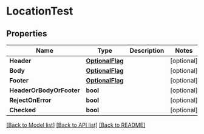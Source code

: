 # LocationTest

## Properties

Name | Type | Description | Notes
------------ | ------------- | ------------- | -------------
**Header** | [**OptionalFlag**](optional_flag.md) |  | [optional] 
**Body** | [**OptionalFlag**](optional_flag.md) |  | [optional] 
**Footer** | [**OptionalFlag**](optional_flag.md) |  | [optional] 
**HeaderOrBodyOrFooter** | **bool** |  | [optional] 
**RejectOnError** | **bool** |  | [optional] 
**Checked** | **bool** |  | [optional] 

[[Back to Model list]](../README.md#documentation-for-models) [[Back to API list]](../README.md#documentation-for-api-endpoints) [[Back to README]](../README.md)


